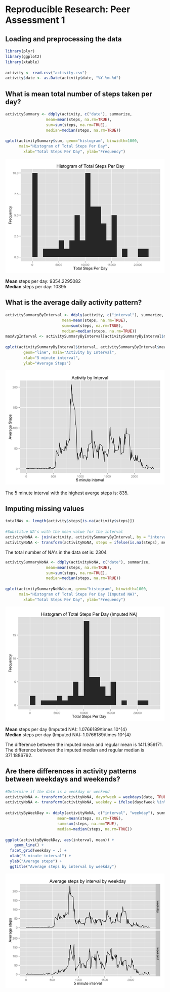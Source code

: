 # Reproducible Research: Peer Assessment 1


## Loading and preprocessing the data

```r
library(plyr)
library(ggplot2)
library(xtable)

activity <- read.csv("activity.csv")
activity$date <- as.Date(activity$date, "%Y-%m-%d")
```

## What is mean total number of steps taken per day? 

```r
activitySummary <- ddply(activity, c("date"), summarize, 
                  mean=mean(steps, na.rm=TRUE), 
                  sum=sum(steps, na.rm=TRUE),
                  median=median(steps, na.rm=TRUE))

qplot(activitySummary$sum, geom="histogram", binwidth=1000, 
      main="Histogram of Total Steps Per Day", 
        xlab="Total Steps Per Day", ylab="Frequency")
```

![](PA1_template_files/figure-html/unnamed-chunk-2-1.png) 

**Mean** steps per day: 9354.2295082  
**Median** steps per day: 10395  


## What is the average daily activity pattern?

```r
activitySummaryByInterval <- ddply(activity, c("interval"), summarize, 
                         mean=mean(steps, na.rm=TRUE), 
                         sum=sum(steps, na.rm=TRUE),
                         median=median(steps, na.rm=TRUE))
maxAvgInterval <- activitySummaryByInterval[activitySummaryByInterval$mean == max(activitySummaryByInterval$mean), c("interval")]

qplot(activitySummaryByInterval$interval, activitySummaryByInterval$mean, 
        geom="line", main="Activity by Interval",
        xlab="5 minute interval",
        ylab="Average Steps")
```

![](PA1_template_files/figure-html/unnamed-chunk-3-1.png) 

The 5 minute interval with the highest averge steps is: 835.  

## Imputing missing values

```r
totalNAs <- length(activity$steps[is.na(activity$steps)])

#Substitue NA's with the mean value for the interval
activityNoNA <- join(activity, activitySummaryByInterval, by = "interval", type="left")
activityNoNA <- transform(activityNoNA, steps = ifelse(is.na(steps), mean, steps))
```

The total number of NA's in the data set is: 2304  


```r
activitySummaryNoNA <- ddply(activityNoNA, c("date"), summarize, 
                  mean=mean(steps, na.rm=TRUE), 
                  sum=sum(steps, na.rm=TRUE),
                  median=median(steps, na.rm=TRUE))

qplot(activitySummaryNoNA$sum, geom="histogram", binwidth=1000, 
      main="Histogram of Total Steps Per Day (Imputed NA)", 
        xlab="Total Steps Per Day", ylab="Frequency")
```

![](PA1_template_files/figure-html/unnamed-chunk-5-1.png) 

**Mean** steps per day (Imputed NA): 1.0766189\times 10^{4}  
**Median** steps per day (Imputed NA): 1.0766189\times 10^{4}  

The difference between the imputed mean and regular mean is 1411.959171.  
The difference between the imputed median and regular median is 371.1886792.  

## Are there differences in activity patterns between weekdays and weekends?


```r
#Determine if the date is a weekday or weekend
activityNoNA <- transform(activityNoNA, dayofweek = weekdays(date, TRUE))
activityNoNA <- transform(activityNoNA, weekday = ifelse(dayofweek %in% c("Sat", "Sun"), "weekend", "weekday"))

activityByWeekDay <- ddply(activityNoNA, c("interval", "weekday"), summarize, 
                       mean=mean(steps, na.rm=TRUE), 
                       sum=sum(steps, na.rm=TRUE),
                       median=median(steps, na.rm=TRUE))

ggplot(activityByWeekDay, aes(interval, mean)) + 
    geom_line() + 
  facet_grid(weekday ~ .) +
  xlab("5 minute interval") +
  ylab("Average steps") +
  ggtitle("Average steps by interval by weekday")
```

![](PA1_template_files/figure-html/unnamed-chunk-6-1.png) 
